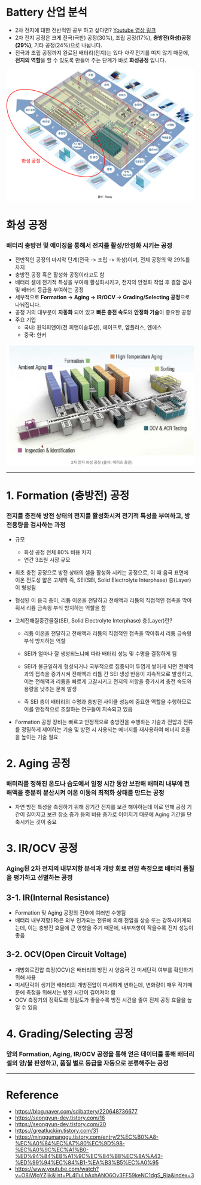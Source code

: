# Battery 산업 분석

- 2차 전지에 대한 전반적인 공부 하고 싶다면? [Youtube 영상 링크](https://www.youtube.com/watch?v=O8iWIgYZjik&list=PL4l1uLbAxhANO6Ov3FF59keNC1dgS_RIa&index=3)
- 2차 전지 공정은 크게 전극(극판) 공정(30%), 조립 공정(17%), **충방전(화성)공정(29%)**, 기타 공정(24%)으로 나뉩니다.
- 전극과 조립 공정까지 완료된 배터리(전지)는 있다 *아직* 전기를 띠지 않기 때문에, **전지의 역할**을 할 수 있도록 만들어 주는 단계가 바로 **화성공정** 입니다.


<img src="https://github.com/sooeun67/battery/blob/main/images/process_overview.png" alt="drawing" style="width:600px;"/>


# 화성 공정
### **배터리 충방전 및 에이징을 통해서 전지를 활성/안정화 시키는 공정**
- 전반적인 공정의 마지막 단계(전극 -> 조립 -> 화성)이며, 전체 공정의 약 29%를 차지
- 충방전 공정 혹은 활성화 공정이라고도 함
- 배터리 셀에 전기적 특성을 부여해 활성화시키고, 전지의 안정화 작업 후 결함 검사 및 배터리 등급을 부여하는 공정
- 세부적으로 **Formation -> Aging -> IR/OCV -> Grading/Selecting 공정**으로 나눠집니다.
- 공정 거의 대부분이 **자동화** 되어 있고 **빠른 충전 속도**와 **안정화 기술**이 중요한 공정
- 주요 기업
  -  국내: 원익피앤이(전 피앤이솔루션), 에이프로, 엠플러스, 엔에스
  -  중국: 한커


<img src="https://github.com/sooeun67/battery/blob/main/images/formation_process_overview.png" alt="drawing" style="width:600px;"/>


----------



# 1. Formation (충방전) 공정
### 전지를 충전해 방전 상태의 전지를 활성화시켜 전기적 특성을 부여하고, 방전용량을 검사하는 과정

- 규모
  -  화성 공정 전체 80% 비용 차지
  -  연간 3조원 시장 규모

- 최초 충전 공정으로 방전 상태의 셀을 활성화 시키는 공정으로, 이 때 음극 표면에 이온 전도성 얇은 고체막 즉, SEI(SEI, Solid Electrolyte Interphase) 층(Layer)이 형성됨
- 형성된 이 음극 층이, 리튬 이온을 전달하고 전해액과 리튬의 직접적인 접촉을 막아줘서 리튬 금속읭 부식 방지하는 역할을 함

- 고체전해질중간물질(SEI, Solid Electrolyte Interphase) 층(Layer)란?
    -  리튬 이온을 전달하고 전해액과 리튬의 직접적인 접촉을 막아줘서 리튬 금속읭 부식 방지하는 역할
    -  SEI가 얼마나 잘 생성되느냐에 따라 배터리 성능 및 수명을 결정하게 됨
   
    -  SEI가 불균일하게 형성되거나 국부적으로 집중되어 두껍게 쌓이게 되면 전해액과의 접촉을 증가시켜 전해액과 리튬 간 SEI 생성 반응이 지속적으로 발생하고, 이는 전해액과 리튬을 빠르게 고갈시키고 전지의 저항을 증가시켜 충전 속도와 용량을 낮추는 문제 발생

    -  즉 SEI 층이 배터리의 수명과 충방전 사이클 성능에 중요한 역할을 수행하므로 이를 안정적으로 조절하는 연구들이 지속되고 있음


- Formation 공정 장비는 빠르고 안정적으로 충방전을 수행하는 기술과 전압과 전류를 정밀하게 제어하는 기술 및 방전 시 사용되는 에너지를 재사용하여 에너지 효율을 높이는 기술 필요







# 2. Aging 공정
### 배터리를 정해진 온도나 습도에서 일정 시간 동안 보관해 배터리 내부에 전해액을 충분히 분산시켜 이온 이동의 최적화 상태를 만드는 공정

- 자연 방전 특성을 측정하기 위해 장기간 전지를 보관 해야하는데 이로 인해 공정 기간이 길어지고 보관 장소 증가 등의 비용 증가로 이어지기 때문에 Aging 기간을 단축시키는 것이 중요


# 3. IR/OCV 공정
### Aging된 2차 전지의 내부저항 분석과 개방 회로 전압 측정으로 배터리 품질을 평가하고 선별하는 공정

## 3-1. IR(Internal Resistance)
- Formation 및 Aging 공정의 전후에 여러번 수행됨
- 배터리 내부저항(IR)은 외부 인가되는 전류에 의해 전압을 상승 또는 강하시키게되는데, 이는 충방전 효율에 큰 영향을 주기 때문에, 내부저항이 작을수록 전지 성능이 좋음


## 3-2. OCV(Open Circuit Voltage)
- 개방회로전압 측정(OCV)은 배터리의 방전 시 양음극 간 미세단락 여부를 확인하기 위해 사용
- 미세단락이 생기면 배터리의 개방전압이 미세하게 변하는데, 변화량이 매우 작기때문에 측정을 위해서는 방전 시간이 길어져야 함
- OCV 측정기의 정확도와 정밀도가 좋을수록 방전 시간을 줄여 전체 공정 효율을 높일 수 있음

# 4. Grading/Selecting 공정
### 앞의 Formation, Aging, IR/OCV 공정을 통해 얻은 데이터를 통해 배터리 셀의 양/불 판정하고, 품질 별로 등급을 자동으로 분류해주는 공정

-------

# Reference
- https://blog.naver.com/sdibattery/220648736677
- https://seongyun-dev.tistory.com/16
- https://seongyun-dev.tistory.com/20
- https://greatluckim.tistory.com/31
- https://minggumanggu.tistory.com/entry/2%EC%B0%A8-%EC%A0%84%EC%A7%80%EC%9D%98-%EC%A0%9C%EC%A1%B0-%ED%94%84%EB%A1%9C%EC%84%B8%EC%8A%A43-%ED%99%94%EC%84%B1-%EA%B3%B5%EC%A0%95
- https://www.youtube.com/watch?v=O8iWIgYZjik&list=PL4l1uLbAxhANO6Ov3FF59keNC1dgS_RIa&index=3
 



